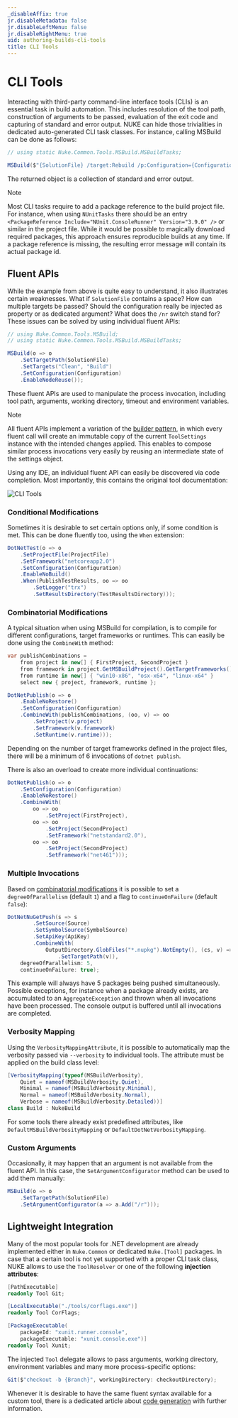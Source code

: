 ```yaml
---
_disableAffix: true
jr.disableMetadata: false
jr.disableLeftMenu: false
jr.disableRightMenu: true
uid: authoring-builds-cli-tools
title: CLI Tools
---
```


# CLI Tools

Interacting with third-party command-line interface tools (CLIs) is an essential task in build automation. This includes resolution of the tool path, construction of arguments to be passed, evaluation of the exit code and capturing of standard and error output. NUKE can hide those trivialities in dedicated auto-generated CLI task classes. For instance, calling MSBuild can be done as follows:

```c#
// using static Nuke.Common.Tools.MSBuild.MSBuildTasks;

MSBuild($"{SolutionFile} /target:Rebuild /p:Configuration={Configuration} /nr:false");
```

The returned object is a collection of standard and error output.

> [!Note]
> Most CLI tasks require to add a package reference to the build project file. For instance, when using `NUnitTasks` there should be an entry `<PackageReference Include="NUnit.ConsoleRunner" Version="3.9.0" />` or similar in the project file. While it would be possible to magically download required packages, this approach ensures reproducible builds at any time. If a package reference is missing, the resulting error message will contain its actual package id.

## Fluent APIs

While the example from above is quite easy to understand, it also illustrates certain weaknesses. What if `SolutionFile` contains a space? How can multiple targets be passed? Should the configuration really be injected as property or as dedicated argument? What does the `/nr` switch stand for? These issues can be solved by using individual fluent APIs:

```c#
// using Nuke.Common.Tools.MSBuild;
// using static Nuke.Common.Tools.MSBuild.MSBuildTasks;

MSBuild(o => o
    .SetTargetPath(SolutionFile)
    .SetTargets("Clean", "Build")
    .SetConfiguration(Configuration)
    .EnableNodeReuse());
```

These fluent APIs are used to manipulate the process invocation, including tool path, arguments, working directory, timeout and environment variables.

> [!Note]
> All fluent APIs implement a variation of the [builder pattern](https://en.wikipedia.org/wiki/Builder_pattern), in which every fluent call will create an immutable copy of the current `ToolSettings` instance with the intended changes applied. This enables to compose similar process invocations very easily by reusing an intermediate state of the settings object.

Using any IDE, an individual fluent API can easily be discovered via code completion. Most importantly, this contains the original tool documentation:

![CLI Tools](~/images/cli-tools.gif)

### Conditional Modifications

Sometimes it is desirable to set certain options only, if some condition is met. This can be done fluently too, using the `When` extension:

```c#
DotNetTest(o => o
    .SetProjectFile(ProjectFile)
    .SetFramework("netcoreapp2.0")
    .SetConfiguration(Configuration)
    .EnableNoBuild()
    .When(PublishTestResults, oo => oo
        .SetLogger("trx")
        .SetResultsDirectory(TestResultsDirectory)));
```

### Combinatorial Modifications

A typical situation when using MSBuild for compilation, is to compile for different configurations, target frameworks or runtimes. This can easily be done using the `CombineWith` method:

```c#
var publishCombinations =
    from project in new[] { FirstProject, SecondProject }
    from framework in project.GetMSBuildProject().GetTargetFrameworks()
    from runtime in new[] { "win10-x86", "osx-x64", "linux-x64" }
    select new { project, framework, runtime };

DotNetPublish(o => o
    .EnableNoRestore()
    .SetConfiguration(Configuration)
    .CombineWith(publishCombinations, (oo, v) => oo
        .SetProject(v.project)
        .SetFramework(v.framework)
        .SetRuntime(v.runtime)));
```

Depending on the number of target frameworks defined in the project files, there will be a minimum of 6 invocations of `dotnet publish`.

There is also an overload to create more individual continuations:

```c#
DotNetPublish(o => o
    .SetConfiguration(Configuration)
    .EnableNoRestore()
    .CombineWith(
        oo => oo
            .SetProject(FirstProject),
        oo => oo
            .SetProject(SecondProject)
            .SetFramework("netstandard2.0"),
        oo => oo
            .SetProject(SecondProject)
            .SetFramework("net461")));
```

### Multiple Invocations

Based on [combinatorial modifications](#combinatorial-modifications) it is possible to set a `degreeOfParallelism` (default `1`) and a flag to `continueOnFailure` (default `false`):

```c#
DotNetNuGetPush(s => s
        .SetSource(Source)
        .SetSymbolSource(SymbolSource)
        .SetApiKey(ApiKey)
        .CombineWith(
            OutputDirectory.GlobFiles("*.nupkg").NotEmpty(), (cs, v) => cs
                .SetTargetPath(v)),
    degreeOfParallelism: 5,
    continueOnFailure: true);
```

This example will always have 5 packages being pushed simultaneously. Possible exceptions, for instance when a package already exists, are accumulated to an `AggregateException` and thrown when all invocations have been processed. The console output is buffered until all invocations are completed.

### Verbosity Mapping

Using the `VerbosityMappingAttribute`, it is possible to automatically map the verbosity passed via `--verbosity` to individual tools. The attribute must be applied on the build class level:

```c#
[VerbosityMapping(typeof(MSBuildVerbosity),
    Quiet = nameof(MSBuildVerbosity.Quiet),
    Minimal = nameof(MSBuildVerbosity.Minimal),
    Normal = nameof(MSBuildVerbosity.Normal),
    Verbose = nameof(MSBuildVerbosity.Detailed))]
class Build : NukeBuild
```

For some tools there already exist predefined attributes, like `DefaultMSBuildVerbosityMapping` or `DefaultDotNetVerbosityMapping`.

### Custom Arguments

Occasionally, it may happen that an argument is not available from the fluent API. In this case, the `SetArgumentConfigurator` method can be used to add them manually:

```c#
MSBuild(o => o
    .SetTargetPath(SolutionFile)
    .SetArgumentConfigurator(a => a.Add("/r")));
```

<!--
    SetToolPath
    SetWorkingDirectory
    SetExecutionTimeout
    SetEnvironmentVariables
    LogOutput
    When
    SetArgumentConfigurator
-->

## Lightweight Integration

Many of the most popular tools for .NET development are already implemented either in `Nuke.Common` or dedicated `Nuke.[Tool]` packages. In case that a certain tool is not yet supported with a proper CLI task class, NUKE allows to use the `ToolResolver` or one of the following **injection attributes**:

```c#
[PathExecutable]
readonly Tool Git;

[LocalExecutable("./tools/corflags.exe")]
readonly Tool CorFlags;

[PackageExecutable(
    packageId: "xunit.runner.console",
    packageExecutable: "xunit.console.exe")]
readonly Tool Xunit;
```

The injected `Tool` delegate allows to pass arguments, working directory, environment variables and many more process-specific options:

```c#
Git($"checkout -b {Branch}", workingDirectory: checkoutDirectory);
```

Whenever it is desirable to have the same fluent syntax available for a custom tool, there is a dedicated article about [code generation](../writing-addons/code-generation.md) with further information.

